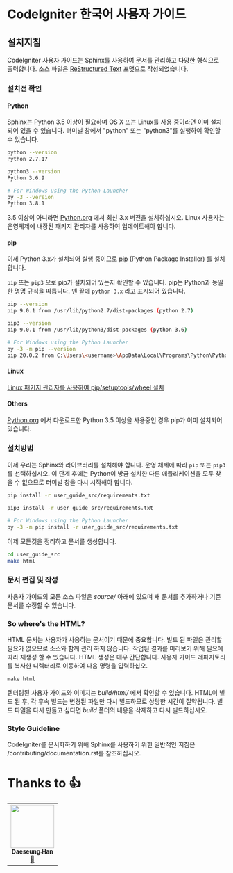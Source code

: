 # CodeIgniter 한국어 사용자 가이드
## 설치지침
CodeIgniter 사용자 가이드는 Sphinx를 사용하여 문서를 관리하고 다양한 형식으로 출력합니다.
소스 파일은 [ReStructured Text](https://en.wikipedia.org/wiki/ReStructuredText) 포맷으로 작성되었습니다.


### 설치전 확인
#### Python
Sphinx는 Python 3.5 이상이 필요하며 OS X 또는 Linux를 사용 중이라면 이미 설치되어 있을 수 있습니다. 
터미널 창에서 "python" 또는 "python3"를 실행하여 확인할 수 있습니다.
```bash
python --version
Python 2.7.17

python3 --version
Python 3.6.9

# For Windows using the Python Launcher
py -3 --version
Python 3.8.1
```

3.5 이상이 아니라면 [Python.org](https://www.python.org/downloads/) 에서 최신 3.x 버전을 설치하십시오.
Linux 사용자는 운영체제에 내장된 패키지 관리자를 사용하여 업데이트해야 합니다.

#### pip
이제 Python 3.x가 설치되어 실행 중이므로 [pip](https://pip.pypa.io/en/stable/) (Python Package Installer) 를 설치합니다.

`pip` 또는 `pip3` 으로 pip가 설치되어 있는지 확인할 수 있습니다.
pip는 Python과 동일한 명명 규칙을 따릅니다.
맨 끝에 `python 3.x` 라고 표시되어 있습니다.

```bash
pip --version
pip 9.0.1 from /usr/lib/python2.7/dist-packages (python 2.7)

pip3 --version
pip 9.0.1 from /usr/lib/python3/dist-packages (python 3.6)

# For Windows using the Python Launcher
py -3 -m pip --version
pip 20.0.2 from C:\Users\<username>\AppData\Local\Programs\Python\Python38\lib\site-packages\pip (python 3.8)
```

#### Linux
[Linux 패키지 관리자를 사용하여 pip/setuptools/wheel 설치](https://packaging.python.org/guides/installing-using-linux-tools/)

#### Others
[Python.org](https://www.python.org/downloads/) 에서 다운로드한 Python 3.5 이상을 사용중인 경우 pip가 이미 설치되어 있습니다.


### 설치방법
이제 우리는 Sphinx와 라이브러리를 설치해야 합니다. 
운영 체제에 따라 `pip` 또는 `pip3` 를 선택하십시오. 
이 단계 후에는 Python이 방금 설치한 다른 애플리케이션을 모두 찾을 수 없으므로 터미널 창을 다시 시작해야 합니다.

```bash
pip install -r user_guide_src/requirements.txt

pip3 install -r user_guide_src/requirements.txt

# For Windows using the Python Launcher
py -3 -m pip install -r user_guide_src/requirements.txt
```

이제 모든것을 정리하고 문서를 생성합니다.

```bash
cd user_guide_src
make html
```

### 문서 편집 및 작성
사용자 가이드의 모든 소스 파일은 *source/* 아래에 있으며 새 문서를 추가하거나 기존 문서를 수정할 수 있습니다.

### So where's the HTML?
HTML 문서는 사용자가 사용하는 문서이기 때문에 중요합니다.
빌드 된 파일은 관리할 필요가 없으므로 소스와 함께 관리 하지 않습니다.
작업된 결과를 미리보기 위해 필요에 따라 재생성 할 수 있습니다.
HTML 생성은 매우 간단합니다.
사용자 가이드 레파지토리를 복사한 디렉터리로 이동하여 다음 명령을 입력하십오.

```
make html
```
렌더링된 사용자 가이드와 이미지는 *build/html/* 에서 확인할 수 있습니다.
HTML이 빌드 된 후, 각 후속 빌드는 변경된 파일만 다시 빌드하므로 상당한 시간이 절약됩니다.
빌드 파일을 다시 만들고 싶다면 *build* 폴더의 내용을 삭제하고 다시 빌드하십시오.

### Style Guideline
CodeIgniter를 문서화하기 위해 Sphinx를 사용하기 위한 일반적인 지침은 /contributing/documentation.rst를 참조하십시오.


# Thanks to 👍
<!-- ALL-CONTRIBUTORS-LIST:START - Do not remove or modify this section -->
<!-- prettier-ignore-start -->
<!-- markdownlint-disable -->
<table>
  <tr>
    <td align="center"><a href="https://github.com/hoksi"><img src="https://avatars3.githubusercontent.com/u/4138634?v=4" width="100px;" alt=""/><br /><sub><b>Daeseung Han</b></sub></a><br /><a href="https://github.com/hoksi/ci4userguidekr/commits?author=hoksi" title="Documentation">📖</a></td>
  </tr>
</table>

<!-- markdownlint-enable -->
<!-- prettier-ignore-end -->
<!-- ALL-CONTRIBUTORS-LIST:END -->
